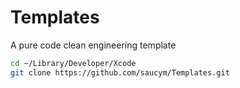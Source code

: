 # Templates
A pure code clean engineering template
```bash
cd ~/Library/Developer/Xcode
git clone https://github.com/saucym/Templates.git
```

